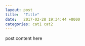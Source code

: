 ```yaml
---
layout: post
title:  "Title"
date:   2017-02-28 19:34:44 +0000
categories: cat1 cat2
---
```


post content here
